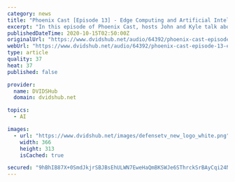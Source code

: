 ```yaml
---
category: news
title: "Phoenix Cast [Episode 13] - Edge Computing and Artificial Intelligence"
excerpt: "In this episode of Phoenix Cast, hosts John and Kyle talk about the future of high-tech warfare. With a focus on edge computing and artificial intelligence, this week's episode explores the ways the Marine Corps and the joint force can leverage these emerging technologies to win in the age great power competition."
publishedDateTime: 2020-10-15T02:50:00Z
originalUrl: "https://www.dvidshub.net/audio/64392/phoenix-cast-episode-13-edge-computing-and-artificial-intelligence"
webUrl: "https://www.dvidshub.net/audio/64392/phoenix-cast-episode-13-edge-computing-and-artificial-intelligence"
type: article
quality: 37
heat: 37
published: false

provider:
  name: DVIDSHub
  domain: dvidshub.net

topics:
  - AI

images:
  - url: "https://www.dvidshub.net/images/defensetv_new_logo_white.png"
    width: 366
    height: 313
    isCached: true

secured: "9hBhIB87X+0SmdJkjrSBJBsEhULWN7EweHaQmBKSWJe6SThrckSrBAyCqi24Nk04AKB59IhvrEdezJJz12hInfiw9LDw+Q9Uh2Xnj08MrhLIdfjjTmLqXWzK7TbMCreY4B89JoijMIIrELP1GDiAYnctSLvTOoc95XKYCQT86wYf7JHDuOY0STdMqgxBdMeTqoD4Xo81cBIs1eW5Ji2ayTW8WEdSQg9tNK8Haj5S6hvjPMwlD16na991XWCJFFn9m2SDk6dG8iLoE5g6hulA/6XVcHPg7iOaVgMs/vskiTSvGVRa9rDha21lTIv/jAFvkUAA/hNQI2bZMU9ITnPfy0+fxOsus+2Y1beHlvyIr/g=;K8+bhuGNpOS66a/qmYJM9w=="
---
```


